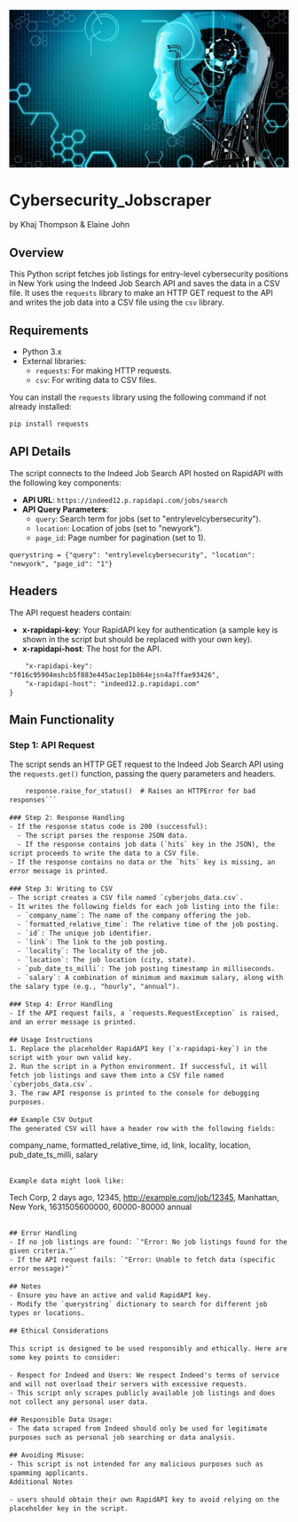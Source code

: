 ![1398313](1398313.jpg)
# Cybersecurity_Jobscraper
by Khaj Thompson & Elaine John

## Overview
This Python script fetches job listings for entry-level cybersecurity positions in New York using the Indeed Job Search API and saves the data in a CSV file. It uses the `requests` library to make an HTTP GET request to the API and writes the job data into a CSV file using the `csv` library.

## Requirements
- Python 3.x
- External libraries:
  - `requests`: For making HTTP requests.
  - `csv`: For writing data to CSV files.

You can install the `requests` library using the following command if not already installed:

```bash
pip install requests
```

## API Details
The script connects to the Indeed Job Search API hosted on RapidAPI with the following key components:
- **API URL**: `https://indeed12.p.rapidapi.com/jobs/search`
- **API Query Parameters**:
  - `query`: Search term for jobs (set to "entrylevelcybersecurity").
  - `location`: Location of jobs (set to "newyork").
  - `page_id`: Page number for pagination (set to 1).

``` url = "https://indeed12.p.rapidapi.com/jobs/search"
querystring = {"query": "entrylevelcybersecurity", "location": "newyork", "page_id": "1"}
```

## Headers
The API request headers contain:
- **x-rapidapi-key**: Your RapidAPI key for authentication (a sample key is shown in the script but should be replaced with your own key).
- **x-rapidapi-host**: The host for the API.

```headers = {
    "x-rapidapi-key": "f016c95904mshcb5f883e445ac1ep1b864ejsn4a7ffae93426",
    "x-rapidapi-host": "indeed12.p.rapidapi.com"
}
```


## Main Functionality

### Step 1: API Request
The script sends an HTTP GET request to the Indeed Job Search API using the `requests.get()` function, passing the query parameters and headers.

```    response = requests.get(url, headers=headers, params=querystring)
    response.raise_for_status()  # Raises an HTTPError for bad responses```

### Step 2: Response Handling
- If the response status code is 200 (successful):
  - The script parses the response JSON data.
  - If the response contains job data (`hits` key in the JSON), the script proceeds to write the data to a CSV file.
- If the response contains no data or the `hits` key is missing, an error message is printed.

### Step 3: Writing to CSV
- The script creates a CSV file named `cyberjobs_data.csv`.
- It writes the following fields for each job listing into the file:
  - `company_name`: The name of the company offering the job.
  - `formatted_relative_time`: The relative time of the job posting.
  - `id`: The unique job identifier.
  - `link`: The link to the job posting.
  - `locality`: The locality of the job.
  - `location`: The job location (city, state).
  - `pub_date_ts_milli`: The job posting timestamp in milliseconds.
  - `salary`: A combination of minimum and maximum salary, along with the salary type (e.g., "hourly", "annual").

### Step 4: Error Handling
- If the API request fails, a `requests.RequestException` is raised, and an error message is printed.

## Usage Instructions
1. Replace the placeholder RapidAPI key (`x-rapidapi-key`) in the script with your own valid key.
2. Run the script in a Python environment. If successful, it will fetch job listings and save them into a CSV file named `cyberjobs_data.csv`.
3. The raw API response is printed to the console for debugging purposes.

## Example CSV Output
The generated CSV will have a header row with the following fields:

```
company_name, formatted_relative_time, id, link, locality, location, pub_date_ts_milli, salary
```

Example data might look like:

```
Tech Corp, 2 days ago, 12345, http://example.com/job/12345, Manhattan, New York, 1631505600000, 60000-80000 annual
```

## Error Handling
- If no job listings are found: `"Error: No job listings found for the given criteria."`
- If the API request fails: `"Error: Unable to fetch data (specific error message)"`

## Notes
- Ensure you have an active and valid RapidAPI key.
- Modify the `querystring` dictionary to search for different job types or locations.

## Ethical Considerations

This script is designed to be used responsibly and ethically. Here are some key points to consider:

- Respect for Indeed and Users: We respect Indeed's terms of service and will not overload their servers with excessive requests.
- This script only scrapes publicly available job listings and does not collect any personal user data.

## Responsible Data Usage:
- The data scraped from Indeed should only be used for legitimate purposes such as personal job searching or data analysis.

## Avoiding Misuse: 
- This script is not intended for any malicious purposes such as spamming applicants.
Additional Notes

- users should obtain their own RapidAPI key to avoid relying on the placeholder key in the script.
